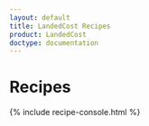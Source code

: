```yaml
---
layout: default
title: LandedCost Recipes
product: LandedCost
doctype: documentation
---
```

<div>
<h1>Recipes</h1>
<script>
    /* Api console recipe configuration to load for this particular page */
    window.__RECIPE_FILE_NAME__ = 'landedcost.json';
</script> 
{% include recipe-console.html %}
</div>